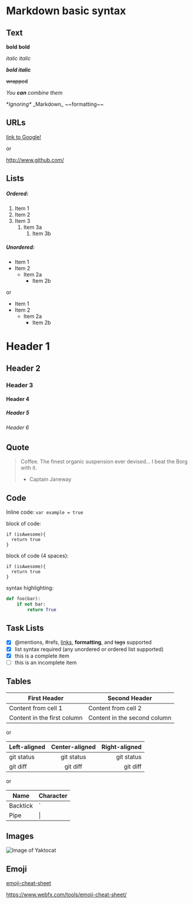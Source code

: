 # Markdown basic syntax

## Text
**bold**
__bold__

*italic*
_italic_

***bold italic***

~~wrapped~~

_You **can** combine them_

\**Ignoring\** \_Markdown\_ \~~formatting\~~

## URLs

[link to Google!](http://google.com)

or

http://www.github.com/

## Lists
##### Ordered:
1. Item 1
1. Item 2
1. Item 3
   1. Item 3a
      1. Item 3b

##### Unordered:
* Item 1
* Item 2
  * Item 2a
    * Item 2b

or

- Item 1
- Item 2
  - Item 2a
    - Item 2b

# Header 1
## Header 2
### Header 3
#### Header 4
##### Header 5
###### Header 6

## Quote
> Coffee. The finest organic suspension ever devised... I beat the Borg with it.
> - Captain Janeway


## Code
Inline code: `var example = true`

block of code:
```
if (isAwesome){
  return true
}
```

block of code (4 spaces):

    if (isAwesome){
      return true
    }

syntax highlighting:
```python
def foo(bar):
    if not bar:
        return True
```

## Task Lists
- [x] @mentions, #refs, [links](), **formatting**, and <del>tags</del> supported
- [x] list syntax required (any unordered or ordered list supported)
- [x] this is a complete item
- [ ] this is an incomplete item

## Tables
First Header | Second Header
------------ | -------------
Content from cell 1 | Content from cell 2
Content in the first column | Content in the second column

or

| Left-aligned | Center-aligned | Right-aligned |
| :---         |     :---:      |          ---: |
| git status   | git status     | git status    |
| git diff     | git diff       | git diff      |

or

| Name     | Character |
| ---      | ---       |
| Backtick | `         |
| Pipe     | \|        |

## Images
![Image of Yaktocat](https://github.com/fluidicon.png)

## Emoji
[emoji-cheat-sheet](https://github.com/ikatyang/emoji-cheat-sheet/blob/master/README.md)

https://www.webfx.com/tools/emoji-cheat-sheet/
